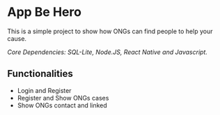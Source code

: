 # App Be Hero
This is a simple project to show how ONGs can find people to help your cause.

*Core Dependencies: SQL-Lite, Node.JS, React Native and Javascript.*
   
## Functionalities
- Login and Register
- Register and Show ONGs cases 
- Show ONGs contact and linked 
